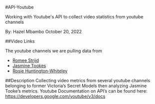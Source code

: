 #API-Youtube

Working with Youtube's API to collect video statistics from youtube channels

By: Hazel Mbambo
October 20, 2022

##Video Links

The youtube channels we are pulling data from
- [Romee Strijd]([https://www.google.com](https://www.youtube.com/c/romeestrijd))
- [Jasmine Tookes]([https://www.google.com](https://www.youtube.com/channel/UC613sjXVOaDPBoH5xFeqDYQ))
- [Rosie Huntington-Whiteley]([https://www.google.com](https://www.youtube.com/c/rosiehw))

##Description
Collecting video metrics from several youtube channels belonging to former Victoria’s Secret Models then analyzing Jasmine Tooke’s metrics. Youtube Documentation on API’s can be found here: https://developers.google.com/youtube/v3/docs
 


